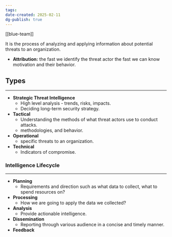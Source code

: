 ```yaml
---
tags: 
date-created: 2025-02-11
dg-publish: true
---
```

[[blue-team]]

It is the process of analyzing and applying information about potential threats to an organization.

- **Attribution:** the fast we identify the threat actor the fast we can know motivation and their behavior.
## Types
---

- **Strategic Threat Intelligence**
	- High level analysis - trends, risks, impacts.
	- Deciding long-term security strategy.
- **Tactical**
	- Understanding the methods of what threat actors use to conduct attacks.
	- methodologies, and behavior.
- **Operational**
	- specific threats to an organization.
- **Technical**
	- Indicators of compromise.
### Intelligence Lifecycle
---

- **Planning** 
	- Requirements and direction such as what data to collect, what to spend resources on?
- **Processing**
	- How we are going to apply the data we collected?
- **Analysis**
	- Provide actionable intelligence.
- **Dissemination**
	- Reporting through various audience in a concise and timely manner.
- **Feedback**


